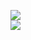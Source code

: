 [![](https://img.shields.io/badge/Made%20With-Github%20Spray-lightgrey.svg?style=for-the-badge&logo=github)](https://github.com/Annihil/github-spray#28995)  
[![](https://i.imgur.com/2DrTn0Z.gif)](https://github.com/Annihil/github-spray)